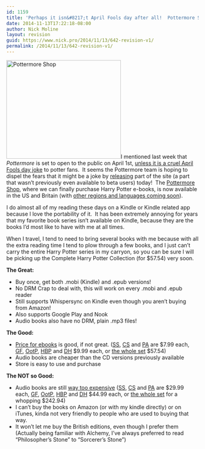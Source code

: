 ```yaml
---
id: 1159
title: 'Perhaps it isn&#8217;t April Fools day after all!  Pottermore Shop now open'
date: 2014-11-13T17:22:18-08:00
author: Nick Moline
layout: revision
guid: https://www.nick.pro/2014/11/13/642-revision-v1/
permalink: /2014/11/13/642-revision-v1/
---
```

<img class="size-medium wp-image-643 alignleft" title="Pottermore Shop" src="https://i2.wp.com/www.nick.pro/wp-content/uploads/2012/03/Region-capture-17-300x258.png?resize=300%2C258&#038;ssl=1" alt="Pottermore Shop" width="300" height="258" data-recalc-dims="1" />I mentioned last week that _Pottermore_ is set to open to the public on April 1st, [unless it is a cruel April Fools day joke](https://www.nick.pro/2012/03/20/pottermore-to-finally-open-up-on-april-1st-unless-its-a-cruel-joke/ "Pottermore to finally open up on April 1st, unless it’s a cruel joke") to potter fans.  It seems the Pottermore team is hoping to dispel the fears that it might be a joke by <a href="http://insider.pottermore.com/2012/03/harry-potter-ebooks-and-digital-audio.html" target="_blank">releasing</a> part of the site (a part that wasn&#8217;t previously even available to beta users) today!  The <a href="http://shop.pottermore.com/" target="_blank">Pottermore Shop</a>, where we can finally purchase Harry Potter e-books, is now available in the US and Britain (with <a href="https://shop.pottermore.com/en_US/faq-language" target="_blank">other regions and languages coming soon</a>).

I do almost all of my reading these days on a Kindle or Kindle related app because I love the portability of it.  It has been extremely annoying for years that my favorite book series isn&#8217;t available on Kindle, because they are the books I&#8217;d most like to have with me at all times.

When I travel, I tend to need to bring several books with me because with all the extra reading time I tend to plow through a few books, and I just can&#8217;t carry the entire Harry Potter series in my carryon, so you can be sure I will be picking up the Complete Harry Potter Collection (for $57.54) very soon.<!--more-->

**The Great:**

  * Buy once, get both .mobi (Kindle) and .epub versions!
  * No DRM Crap to deal with, this will work on every .mobi and .epub reader
  * Still supports Whispersync on Kindle even though you aren&#8217;t buying from Amazon!
  * Also supports Google Play and Nook
  * Audio books also have no DRM, plain .mp3 files!

**The Good:**

  * <a href="http://shop.pottermore.com/en_US/harry-potter-ebooks?c=USD" target="_blank">Price for ebooks</a> is good, if not great. (<a href="https://shop.pottermore.com/en_US/hp1-ebook-english-us1-usd" target="_blank">SS</a>, <a href="https://shop.pottermore.com/en_US/hp2-ebook-english-us1-usd" target="_blank">CS</a> and <a href="https://shop.pottermore.com/en_US/hp3-ebook-english-us1-usd" target="_blank">PA</a> are $7.99 each, <a href="https://shop.pottermore.com/en_US/hp4-ebook-english-us1-usd" target="_blank">GF</a>, <a href="https://shop.pottermore.com/en_US/hp5-ebook-english-us1-usd" target="_blank">OotP</a>, <a href="https://shop.pottermore.com/en_US/hp6-ebook-english-us1-usd" target="_blank">HBP</a> and <a href="https://shop.pottermore.com/en_US/hp7-ebook-english-us1-usd" target="_blank">DH</a> $9.99 each, or <a href="https://shop.pottermore.com/en_US/hpbundle1-7-ebook-english-us1-usd" target="_blank">the whole set</a> $57.54)
  * Audio books are cheaper than the CD versions previously available
  * Store is easy to use and purchase

**The NOT so Good:**

  * Audio books are still <a href="http://shop.pottermore.com/en_US/harry-potter-audio-books?c=USD" target="_blank">way too expensive</a> (<a href="https://shop.pottermore.com/en_US/hp1-audiobook-english-us1-usd" target="_blank">SS</a>, <a href="https://shop.pottermore.com/en_US/hp2-audiobook-english-us1-usd" target="_blank">CS</a> and <a href="https://shop.pottermore.com/en_US/hp3-audiobook-english-us1-usd" target="_blank">PA</a> are $29.99 each, <a href="https://shop.pottermore.com/en_US/hp4-audiobook-english-us1-usd" target="_blank">GF</a>, <a href="https://shop.pottermore.com/en_US/hp5-audiobook-english-us1-usd" target="_blank">OotP</a>, <a href="https://shop.pottermore.com/en_US/hp6-audiobook-english-us1-usd" target="_blank">HBP</a> and <a href="https://shop.pottermore.com/en_US/hp7-audiobook-english-us1-usd" target="_blank">DH</a> $44.99 each, or <a href="https://shop.pottermore.com/en_US/hpbundle1-7-audiobook-english-us1-usd" target="_blank">the whole set</a> for a whopping $242.94)
  * I can&#8217;t buy the books on Amazon (or with my kindle directly) or on iTunes, kinda not very friendly to people who are used to buying that way.
  * It won&#8217;t let me buy the British editions, even though I prefer them (Actually being familiar with Alchemy, I&#8217;ve always preferred to read &#8220;Philosopher&#8217;s Stone&#8221; to &#8220;Sorcerer&#8217;s Stone&#8221;)